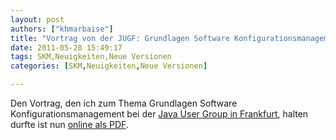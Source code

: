 ```yaml
---
layout: post
authors: ["khmarbaise"]
title: "Vortrag von der JUGF: Grundlagen Software Konfigurationsmanagement online"
date: 2011-05-28 15:49:17
tags: SKM,Neuigkeiten,Neue Versionen
categories: [SKM,Neuigkeiten,Neue Versionen]

---
```

Den Vortrag, den ich zum Thema Grundlagen Software Konfigurationsmanagement bei der [Java User Group in Frankfurt](http://jugf.de/), 
halten durfte ist nun [online als PDF](/files/JUGF2011SCM-20110525.pdf).
